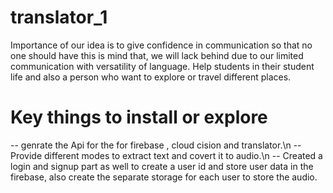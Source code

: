 # translator_1
Importance of our idea is to give confidence in communication so that no one should have this is mind that,
we will lack behind due to our limited communication with versatility of language.
Help students in their student life and also a person who want to explore or travel different places.


# Key things to install or explore
-- genrate  the Api for the for firebase , cloud cision and translator.\n
-- Provide different modes to extract text and covert it to audio.\n
-- Created a login and signup part as well to create a user id and store user data in the firebase,
also create the separate storage for each user to store the audio.
